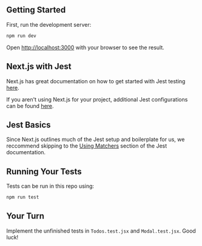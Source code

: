 ## Getting Started

First, run the development server:

```bash
npm run dev
```

Open [http://localhost:3000](http://localhost:3000) with your browser to see the result.

## Next.js with Jest

Next.js has great documentation on how to get started with Jest testing [here](https://nextjs.org/docs/app/building-your-application/testing/jest).

If you aren't using Next.js for your project, additional Jest configurations can be found [here](https://jestjs.io/docs/next/getting-started#additional-configuration).

## Jest Basics

Since Next.js outlines much of the Jest setup and boilerplate for us, we reccommend skipping to the [Using Matchers](https://jestjs.io/docs/using-matchers) section of the Jest documentation. 

## Running Your Tests

Tests can be run in this repo using:

```bash
npm run test
```
## Your Turn

Implement the unfinished tests in `Todos.test.jsx` and `Modal.test.jsx`. Good luck!